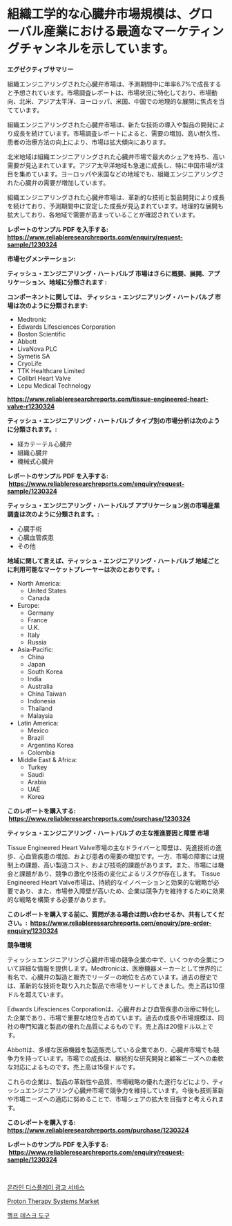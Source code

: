 <p><h1>組織工学的な心臓弁市場規模は、グローバル産業における最適なマーケティングチャンネルを示しています。</h1></p><p><strong>エグゼクティブサマリー</strong></p>
<p><p>組織エンジニアリングされた心臓弁市場は、予測期間中に年率6.7%で成長すると予想されています。市場調査レポートは、市場状況に特化しており、市場動向、北米、アジア太平洋、ヨーロッパ、米国、中国での地理的な展開に焦点を当てています。</p><p>組織エンジニアリングされた心臓弁市場は、新たな技術の導入や製品の開発により成長を続けています。市場調査レポートによると、需要の増加、高い耐久性、患者の治療方法の向上により、市場は拡大傾向にあります。</p><p>北米地域は組織エンジニアリングされた心臓弁市場で最大のシェアを持ち、高い需要が見込まれています。アジア太平洋地域も急速に成長し、特に中国市場が注目を集めています。ヨーロッパや米国などの地域でも、組織エンジニアリングされた心臓弁の需要が増加しています。</p><p>組織エンジニアリングされた心臓弁市場は、革新的な技術と製品開発により成長を続けており、予測期間中に安定した成長が見込まれています。地理的な展開も拡大しており、各地域で需要が高まっていることが確認されています。</p></p>
<p><strong>レポートのサンプル PDF を入手する: <a href="https://www.reliableresearchreports.com/enquiry/request-sample/1230324">https://www.reliableresearchreports.com/enquiry/request-sample/1230324</a></strong></p>
<p><strong>市場セグメンテーション:</strong></p>
<p><strong> ティッシュ・エンジニアリング・ハートバルブ 市場はさらに概要、展開、アプリケーション、地域に分類されます :</strong></p>
<p><strong>コンポーネントに関しては、 ティッシュ・エンジニアリング・ハートバルブ 市場は次のように分類されます: &nbsp;</strong></p>
<p><ul><li>Medtronic</li><li>Edwards Lifesciences Corporation</li><li>Boston Scientific</li><li>Abbott</li><li>LivaNova PLC</li><li>Symetis SA</li><li>CryoLife</li><li>TTK Healthcare Limited</li><li>Colibri Heart Valve</li><li>Lepu Medical Technology</li></ul></p>
<p><strong><a href="https://www.reliableresearchreports.com/tissue-engineered-heart-valve-r1230324">https://www.reliableresearchreports.com/tissue-engineered-heart-valve-r1230324</a></strong></p>
<p><strong> ティッシュ・エンジニアリング・ハートバルブ タイプ別の市場分析は次のように分類されます。:</strong></p>
<p><ul><li>経カテーテル心臓弁</li><li>組織心臓弁</li><li>機械式心臓弁</li></ul></p>
<p><strong>レポートのサンプル PDF を入手する: &nbsp;<a href="https://www.reliableresearchreports.com/enquiry/request-sample/1230324">https://www.reliableresearchreports.com/enquiry/request-sample/1230324</a></strong></p>
<p><strong> ティッシュ・エンジニアリング・ハートバルブ アプリケーション別の市場産業調査は次のように分類されます。:</strong></p>
<p><ul><li>心臓手術</li><li>心臓血管疾患</li><li>その他</li></ul></p>
<p><strong>地域に関して言えば、ティッシュ・エンジニアリング・ハートバルブ 地域ごとに利用可能なマーケットプレーヤーは次のとおりです。:</strong></p>
<p><ul>
    <li>
        North America:
        <ul>
            <li>United States</li>
            <li>Canada</li>
        </ul>
    </li>
    <li>
        Europe:
        <ul>
            <li>Germany</li>
            <li>France</li>
            <li>U.K.</li>
            <li>Italy</li>
            <li>Russia</li>
        </ul>
    </li>
    <li>
        Asia-Pacific:
        <ul>
            <li>China</li>
            <li>Japan</li>
            <li>South Korea</li>
            <li>India</li>
            <li>Australia</li>
            <li>China Taiwan</li>
            <li>Indonesia</li>
            <li>Thailand</li>
            <li>Malaysia</li>
        </ul>
    </li>
    <li>
        Latin America:
        <ul>
            <li>Mexico</li>
            <li>Brazil</li>
            <li>Argentina Korea</li>
            <li>Colombia</li>
        </ul>
    </li>
    <li>
        Middle East & Africa:
        <ul>
            <li>Turkey</li>
            <li>Saudi</li>
            <li>Arabia</li>
            <li>UAE</li>
            <li>Korea</li>
        </ul>
    </li>
    </ul></p>
<p><strong>このレポートを購入する: &nbsp;<a href="https://www.reliableresearchreports.com/purchase/1230324">https://www.reliableresearchreports.com/purchase/1230324</a></strong></p>
<p><strong>ティッシュ・エンジニアリング・ハートバルブ の主な推進要因と障壁 市場</strong></p>
<p><p>Tissue Engineered Heart Valve市場の主なドライバーと障壁は、先進技術の進歩、心血管疾患の増加、および患者の需要の増加です。一方、市場の障害には規制上の課題、高い製造コスト、および技術的課題があります。また、市場には機会と課題があり、競争の激化や技術の変化によるリスクが存在します。 Tissue Engineered Heart Valve市場は、持続的なイノベーションと効果的な戦略が必要であり、また、市場参入障壁が高いため、企業は競争力を維持するために効果的な戦略を構築する必要があります。</p></p>
<p><strong>このレポートを購入する前に、質問がある場合は問い合わせるか、共有してください。:&nbsp; <a href="https://www.reliableresearchreports.com/enquiry/pre-order-enquiry/1230324">https://www.reliableresearchreports.com/enquiry/pre-order-enquiry/1230324</a></strong></p>
<p><strong>競争環境</strong></p>
<p><p>ティッシュエンジニアリング心臓弁市場の競争企業の中で、いくつかの企業について詳細な情報を提供します。Medtronicは、医療機器メーカーとして世界的に有名で、心臓弁の製造と販売でリーダーの地位を占めています。過去の歴史では、革新的な技術を取り入れた製品で市場をリードしてきました。売上高は10億ドルを超えています。</p><p>Edwards Lifesciences Corporationは、心臓弁および血管疾患の治療に特化した企業であり、市場で重要な地位を占めています。過去の成長や市場規模は、同社の専門知識と製品の優れた品質によるものです。売上高は20億ドル以上です。</p><p>Abbottは、多様な医療機器を製造販売している企業であり、心臓弁市場でも競争力を持っています。市場での成長は、継続的な研究開発と顧客ニーズへの柔軟な対応によるものです。売上高は15億ドルです。</p><p>これらの企業は、製品の革新性や品質、市場戦略の優れた遂行などにより、ティッシュエンジニアリング心臓弁市場で競争力を維持しています。今後も技術革新や市場ニーズへの適応に努めることで、市場シェアの拡大を目指すと考えられます。</p></p>
<p><strong>このレポートを購入する: &nbsp; <a href="https://www.reliableresearchreports.com/purchase/1230324">https://www.reliableresearchreports.com/purchase/1230324</a></strong></p>
<p><strong>レポートのサンプル PDF を入手する: &nbsp;<a href="https://www.reliableresearchreports.com/enquiry/request-sample/1230324">https://www.reliableresearchreports.com/enquiry/request-sample/1230324</a></strong><strong></strong></p>
<p>&nbsp;</p>
<p><p><a href="https://medium.com/@kirby6567566/%EC%98%A8%EB%9D%BC%EC%9D%B8-%EB%94%94%EC%8A%A4%ED%94%8C%EB%A0%88%EC%9D%B4-%EA%B4%91%EA%B3%A0-%EC%84%9C%EB%B9%84%EC%8A%A4-%EC%8B%9C%EC%9E%A5-%EC%84%B1%EA%B3%B5%EC%A0%81%EC%9D%B8-%EB%B9%84%EC%A6%88%EB%8B%88%EC%8A%A4-%EC%A0%84%EB%9E%B5%EC%9D%98-%EC%97%B4%EC%87%A0-2031%EB%85%84%EA%B9%8C%EC%A7%80-%EC%98%88%EC%B8%A1-81d5650bc62b">온라인 디스플레이 광고 서비스</a></p><p><a href="https://mire-aunt-385.notion.site/Proton-Therapy-Systems-Market-Size-and-Market-Trends-Complete-Industry-Overview-2024-to-2031-8a4ac8ff159a4b48bf08e14b812faa6e">Proton Therapy Systems Market</a></p><p><a href="https://medium.com/@wilsoniehn789562023/%EB%8F%84%EA%B5%AC-%EB%8F%84%EC%9B%80%EB%A7%90-%EB%8D%B0%EC%8A%A4%ED%81%AC-%EC%8B%9C%EC%9E%A5-%ED%86%B5%EC%B0%B0-%EC%8B%9C%EC%9E%A5-%EB%8F%99%ED%96%A5-%EC%84%B1%EC%9E%A5-2024%EB%85%84%EB%B6%80%ED%84%B0-2031%EB%85%84%EA%B9%8C%EC%A7%80-%EC%98%88%EC%83%81%EB%90%9C-%EA%B2%83-92fd415475de">헬프 데스크 도구</a></p></p>